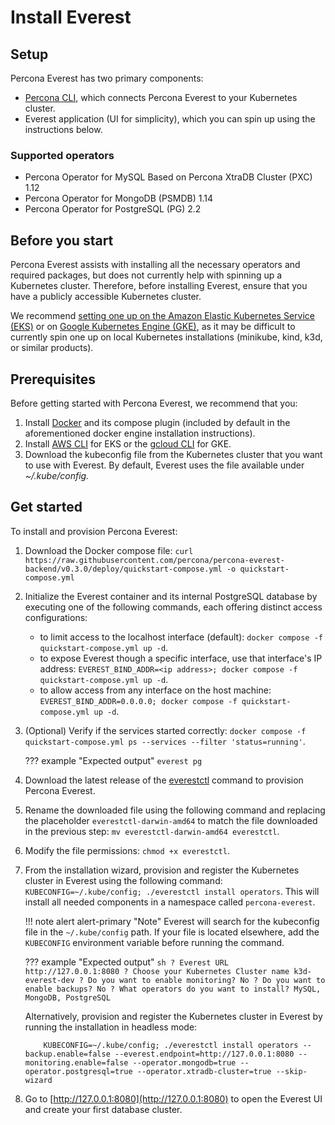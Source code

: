 # Install Everest

## Setup

Percona Everest has two primary components:

- [Percona CLI](https://github.com/percona/percona-everest-cli), which connects Percona Everest to your Kubernetes cluster.
- Everest application (UI for simplicity), which you can spin up using the instructions below.

### Supported operators

- Percona Operator for MySQL Based on Percona XtraDB Cluster (PXC) 1.12
- Percona Operator for MongoDB (PSMDB) 1.14
- Percona Operator for PostgreSQL (PG) 2.2

## Before you start

Percona Everest assists with installing all the necessary operators and required packages, but does not currently help with spinning up a Kubernetes cluster.
Therefore, before installing Everest, ensure that you have a publicly accessible Kubernetes cluster.

We recommend [setting one up on the Amazon Elastic Kubernetes Service (EKS)](../install/eks.md) or on [Google Kubernetes Engine (GKE)](../install/GKE-k8s-cluster), as it may be difficult to currently spin one up on local Kubernetes installations (minikube, kind, k3d, or similar products).

## Prerequisites

Before getting started with Percona Everest, we recommend that you:

1. Install [Docker](https://docs.docker.com/engine/install/) and its compose plugin (included by default in the aforementioned docker engine installation instructions).
2. Install [AWS CLI](https://docs.aws.amazon.com/cli/latest/userguide/getting-started-install.html) for EKS or the [gcloud CLI](https://cloud.google.com/sdk/docs/install) for GKE.
3. Download the kubeconfig file from the Kubernetes cluster that you want to use with Everest. By default, Everest uses the file available under *~/.kube/config.*

## Get started

To install and provision Percona Everest:

1. Download the Docker compose file:
 ```curl https://raw.githubusercontent.com/percona/percona-everest-backend/v0.3.0/deploy/quickstart-compose.yml -o quickstart-compose.yml```
2. Initialize the Everest container and its internal PostgreSQL database by executing one of the following commands, each offering distinct access configurations:

    - to limit access to the localhost interface (default): `docker compose -f quickstart-compose.yml up -d`.
    - to expose Everest though a specific interface, use that interface's IP address: `EVEREST_BIND_ADDR=<ip address>; docker compose -f quickstart-compose.yml up -d`.
    - to allow access from any interface on the host machine: `EVEREST_BIND_ADDR=0.0.0.0; docker compose -f quickstart-compose.yml up -d`.
  
3. (Optional) Verify if the services started correctly: `docker compose -f quickstart-compose.yml ps --services --filter 'status=running'`. 
    
    ??? example "Expected output"
        ```
            everest
            pg
        ```

4. Download the latest release of the [everestctl](https://github.com/percona/percona-everest-cli/releases) command to provision Percona Everest.
5. Rename the downloaded file using the following command and replacing the placeholder `everestctl-darwin-amd64` to match the file downloaded in the previous step: `mv everestctl-darwin-amd64 everestctl`.
6. Modify the file permissions: `chmod +x everestctl`.
7. From the installation wizard, provision and register the Kubernetes cluster in Everest using the following command: `KUBECONFIG=~/.kube/config; ./everestctl install operators`. 
This will install all needed components in a namespace called `percona-everest`.
   
    !!! note alert alert-primary "Note"
        Everest will search for the kubeconfig file in the `~/.kube/config` path. If your file is located elsewhere, add the `KUBECONFIG` environment variable before running the command.

    ??? example "Expected output"
            ```sh
            ? Everest URL http://127.0.0.1:8080
            ? Choose your Kubernetes Cluster name k3d-everest-dev
            ? Do you want to enable monitoring? No
            ? Do you want to enable backups? No
            ? What operators do you want to install? MySQL, MongoDB, PostgreSQL
            ```

    Alternatively, provision and register the Kubernetes cluster in Everest by running the installation in headless mode:
        
    ```
        KUBECONFIG=~/.kube/config; ./everestctl install operators --backup.enable=false --everest.endpoint=http://127.0.0.1:8080 --monitoring.enable=false --operator.mongodb=true --operator.postgresql=true --operator.xtradb-cluster=true --skip-wizard
    ```

8. Go to [http://127.0.0.1:8080](http://127.0.0.1:8080) to open the Everest UI and create your first database cluster. 
